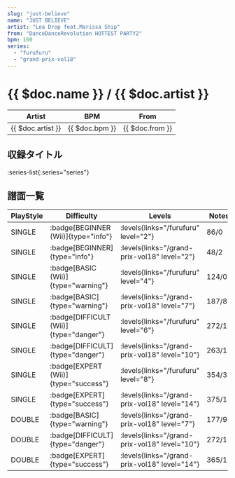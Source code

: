 ```yaml
---
slug: "just-believe"
name: "JUST BELIEVE"
artist: "Lea Drop feat.Marissa Ship"
from: "DanceDanceRevolution HOTTEST PARTY2"
bpm: 160
series:
  - "furufuru"
  - "grand-prix-vol18"
---
```


# {{ $doc.name }} / {{ $doc.artist }}

|Artist|BPM|From|
|------|---|----|
|{{ $doc.artist }}|{{ $doc.bpm }}|{{ $doc.from }}|

## 収録タイトル

:series-list{:series="series"}

## 譜面一覧

|PlayStyle|Difficulty|Levels|Notes|Movie|
|---------|----------|------|-----|-----|
|SINGLE| :badge[BEGINNER (Wii)]{type="info"}| :levels{links="/furufuru" level="2"}|86/0||
|SINGLE| :badge[BEGINNER]{type="info"}| :levels{links="/grand-prix-vol18" level="2"}|48/2||
|SINGLE| :badge[BASIC (Wii)]{type="warning"}| :levels{links="/furufuru" level="4"}|124/0||
|SINGLE| :badge[BASIC]{type="warning"}| :levels{links="/grand-prix-vol18" level="7"}|187/8||
|SINGLE| :badge[DIFFICULT (Wii)]{type="danger"}| :levels{links="/furufuru" level="6"}|272/1||
|SINGLE| :badge[DIFFICULT]{type="danger"}| :levels{links="/grand-prix-vol18" level="10"}|263/13||
|SINGLE| :badge[EXPERT (Wii)]{type="success"}| :levels{links="/furufuru" level="8"}|354/33||
|SINGLE| :badge[EXPERT]{type="success"}| :levels{links="/grand-prix-vol18" level="14"}|375/15||
|DOUBLE| :badge[BASIC]{type="warning"}| :levels{links="/grand-prix-vol18" level="7"}|177/9||
|DOUBLE| :badge[DIFFICULT]{type="danger"}| :levels{links="/grand-prix-vol18" level="10"}|272/13||
|DOUBLE| :badge[EXPERT]{type="success"}| :levels{links="/grand-prix-vol18" level="14"}|365/12||
